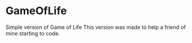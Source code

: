 # GameOfLife
Simple version of Game of Life
This version was made to help a friend of mine starting to code.
